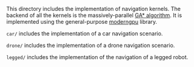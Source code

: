 This directory includes the implementation of navigation kernels. The backend
of all the kernels is the massively-parallel [GA\*
algorithm](https://github.com/zhou13/uastar). It is implemented using the
general-purpose [moderngpu](https://github.com/moderngpu/moderngpu) library.

`car/` includes the implementation of a car navigation scenario.

`drone/` includes the implementation of a drone navigation scenario.

`legged/` includes the implementation of the navigation of a legged robot.
